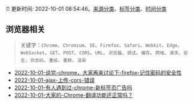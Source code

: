 :alarm_clock: 更新时间: 2022-10-01 08:54:46。[来源分类](../README.md)、[标签分类](../TAGS.md)、[时间分类](../TIMELINE.md)

## 浏览器相关


> 关键字：`Chrome`、`Chromium`、`IE`、`Firefox`、`Safari`、`Webkit`、`Edge`、`WebSocket`、`GET`、`POST`、`CORS`、`URL`、`浏览器`、`调试`、`缓存`、`跨域`、`请求`、`安全`、`状态码`、`重绘`、`重排`、`渲染`



- [2022-10-01-说完-chrome，大家再来讨论下-firefox-记住密码的安全性](https://www.v2ex.com/t/884212) 
- [2022-10-01-ajax-上传-cors-错误](https://www.v2ex.com/t/884200) 
- [2022-10-01-有人遇到过-chrome-新标签页广告吗](https://www.v2ex.com/t/884199) 
- [2022-10-01-大家的-Chrome-翻译功能还正常吗？](https://www.v2ex.com/t/884186) 
